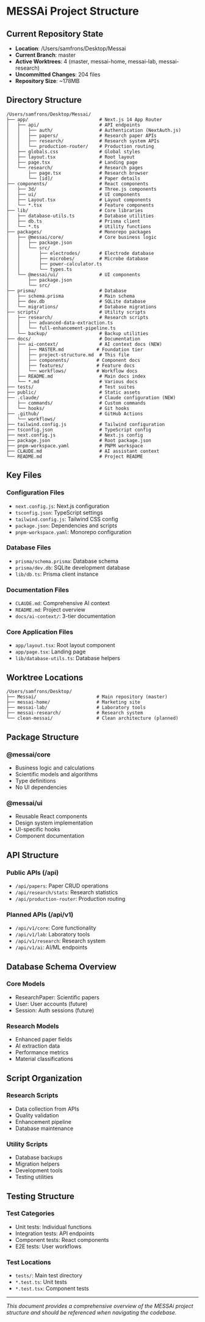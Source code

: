 # MESSAi Project Structure

## Current Repository State
- **Location**: /Users/samfrons/Desktop/Messai
- **Current Branch**: master
- **Active Worktrees**: 4 (master, messai-home, messai-lab, messai-research)
- **Uncommitted Changes**: 204 files
- **Repository Size**: ~178MB

## Directory Structure

```
/Users/samfrons/Desktop/Messai/
├── app/                          # Next.js 14 App Router
│   ├── api/                      # API endpoints
│   │   ├── auth/                 # Authentication (NextAuth.js)
│   │   ├── papers/               # Research paper APIs
│   │   ├── research/             # Research system APIs
│   │   └── production-router/    # Production routing
│   ├── globals.css               # Global styles
│   ├── layout.tsx                # Root layout
│   ├── page.tsx                  # Landing page
│   └── research/                 # Research pages
│       ├── page.tsx              # Research browser
│       └── [id]/                 # Paper details
├── components/                   # React components
│   ├── 3d/                       # Three.js components
│   ├── ui/                       # UI components
│   ├── Layout.tsx                # Layout components
│   └── *.tsx                     # Feature components
├── lib/                          # Core libraries
│   ├── database-utils.ts         # Database utilities
│   ├── db.ts                     # Prisma client
│   └── *.ts                      # Utility functions
├── packages/                     # Monorepo packages
│   ├── @messai/core/             # Core business logic
│   │   ├── package.json
│   │   └── src/
│   │       ├── electrodes/       # Electrode database
│   │       ├── microbes/         # Microbe database
│   │       ├── power-calculator.ts
│   │       └── types.ts
│   └── @messai/ui/               # UI components
│       ├── package.json
│       └── src/
├── prisma/                       # Database
│   ├── schema.prisma             # Main schema
│   ├── dev.db                    # SQLite database
│   └── migrations/               # Database migrations
├── scripts/                      # Utility scripts
│   ├── research/                 # Research scripts
│   │   ├── advanced-data-extraction.ts
│   │   └── full-enhancement-pipeline.ts
│   └── backup/                   # Backup utilities
├── docs/                         # Documentation
│   ├── ai-context/               # AI context docs (NEW)
│   │   ├── MASTER.md            # Foundation tier
│   │   ├── project-structure.md  # This file
│   │   ├── components/          # Component docs
│   │   ├── features/            # Feature docs
│   │   └── workflows/           # Workflow docs
│   ├── README.md                 # Main docs index
│   └── *.md                      # Various docs
├── tests/                        # Test suites
├── public/                       # Static assets
├── .claude/                      # Claude configuration (NEW)
│   ├── commands/                 # Custom commands
│   └── hooks/                    # Git hooks
├── .github/                      # GitHub Actions
│   └── workflows/
├── tailwind.config.js            # Tailwind configuration
├── tsconfig.json                 # TypeScript config
├── next.config.js                # Next.js config
├── package.json                  # Root package.json
├── pnpm-workspace.yaml           # PNPM workspace
├── CLAUDE.md                     # AI assistant context
└── README.md                     # Project README
```

## Key Files

### Configuration Files
- `next.config.js`: Next.js configuration
- `tsconfig.json`: TypeScript settings
- `tailwind.config.js`: Tailwind CSS config
- `package.json`: Dependencies and scripts
- `pnpm-workspace.yaml`: Monorepo configuration

### Database Files
- `prisma/schema.prisma`: Database schema
- `prisma/dev.db`: SQLite development database
- `lib/db.ts`: Prisma client instance

### Documentation Files
- `CLAUDE.md`: Comprehensive AI context
- `README.md`: Project overview
- `docs/ai-context/`: 3-tier documentation

### Core Application Files
- `app/layout.tsx`: Root layout component
- `app/page.tsx`: Landing page
- `lib/database-utils.ts`: Database helpers

## Worktree Locations

```
/Users/samfrons/Desktop/
├── Messai/                      # Main repository (master)
├── messai-home/                 # Marketing site
├── messai-lab/                  # Laboratory tools
├── messai-research/             # Research system
└── clean-messai/                # Clean architecture (planned)
```

## Package Structure

### @messai/core
- Business logic and calculations
- Scientific models and algorithms
- Type definitions
- No UI dependencies

### @messai/ui
- Reusable React components
- Design system implementation
- UI-specific hooks
- Component documentation

## API Structure

### Public APIs (/api)
- `/api/papers`: Paper CRUD operations
- `/api/research/stats`: Research statistics
- `/api/production-router`: Production routing

### Planned APIs (/api/v1)
- `/api/v1/core`: Core functionality
- `/api/v1/lab`: Laboratory tools
- `/api/v1/research`: Research system
- `/api/v1/ai`: AI/ML endpoints

## Database Schema Overview

### Core Models
- ResearchPaper: Scientific papers
- User: User accounts (future)
- Session: Auth sessions (future)

### Research Models
- Enhanced paper fields
- AI extraction data
- Performance metrics
- Material classifications

## Script Organization

### Research Scripts
- Data collection from APIs
- Quality validation
- Enhancement pipeline
- Database maintenance

### Utility Scripts
- Database backups
- Migration helpers
- Development tools
- Testing utilities

## Testing Structure

### Test Categories
- Unit tests: Individual functions
- Integration tests: API endpoints
- Component tests: React components
- E2E tests: User workflows

### Test Locations
- `tests/`: Main test directory
- `*.test.ts`: Unit tests
- `*.test.tsx`: Component tests

---

*This document provides a comprehensive overview of the MESSAi project structure and should be referenced when navigating the codebase.*